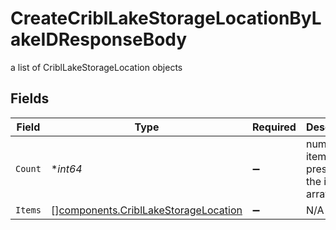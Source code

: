 # CreateCriblLakeStorageLocationByLakeIDResponseBody

a list of CriblLakeStorageLocation objects


## Fields

| Field                                                                                        | Type                                                                                         | Required                                                                                     | Description                                                                                  |
| -------------------------------------------------------------------------------------------- | -------------------------------------------------------------------------------------------- | -------------------------------------------------------------------------------------------- | -------------------------------------------------------------------------------------------- |
| `Count`                                                                                      | **int64*                                                                                     | :heavy_minus_sign:                                                                           | number of items present in the items array                                                   |
| `Items`                                                                                      | [][components.CriblLakeStorageLocation](../../models/components/cribllakestoragelocation.md) | :heavy_minus_sign:                                                                           | N/A                                                                                          |